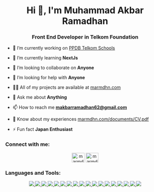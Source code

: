 <h1 align="center">Hi 👋, I'm Muhammad Akbar Ramadhan</h1>
<h3 align="center">Front End Developer in Telkom Foundation</h3>

- 🔭 I’m currently working on [PPDB Telkom Schools](https://ppdb.telkomschools.sch.id/)

- 🌱 I’m currently learning **NextJs**

- 👯 I’m looking to collaborate on **Anyone**

- 🤝 I’m looking for help with **Anyone**

- 👨‍💻 All of my projects are available at [marmdhn.com](https://www.marmdhn.com/)

- 💬 Ask me about **Anything**

- 📫 How to reach me **makbarramadhan62@gmail.com**

- 📄 Know about my experiences [marmdhn.com/documents/CV.pdf](https://www.marmdhn.com/documents/CV.pdf)

- ⚡ Fun fact **Japan Enthusiast**

<h3 align="left">Connect with me:</h3>
<p align="center">
<a href="https://linkedin.com/in/marmdhn" target="blank"><img align="center" src="https://raw.githubusercontent.com/rahuldkjain/github-profile-readme-generator/master/src/images/icons/Social/linked-in-alt.svg" alt="marmdhn" height="30" width="40" /></a>
<a href="https://instagram.com/marmdhn_" target="blank"><img align="center" src="https://raw.githubusercontent.com/rahuldkjain/github-profile-readme-generator/master/src/images/icons/Social/instagram.svg" alt="marmdhn_" height="30" width="40" /></a>
</p>

<h3 align="left">Languages and Tools:</h3>
<p align="center">
  <a href="https://skillicons.dev">
    <img src="https://skillicons.dev/icons?i=webstorm" />
    <img src="https://skillicons.dev/icons?i=vscode" />
    <img src="https://skillicons.dev/icons?i=py" />
    <img src="https://skillicons.dev/icons?i=html" />
    <img src="https://skillicons.dev/icons?i=css" />
    <img src="https://skillicons.dev/icons?i=js" />
    <img src="https://skillicons.dev/icons?i=ts" />
    <img src="https://skillicons.dev/icons?i=react" />
    <img src="https://skillicons.dev/icons?i=vue" />
    <img src="https://skillicons.dev/icons?i=bootstrap" />
    <img src="https://skillicons.dev/icons?i=tailwind" />
    <img src="https://skillicons.dev/icons?i=next" />
    <img src="https://skillicons.dev/icons?i=nuxt" />
    <img src="https://skillicons.dev/icons?i=flutter" />
    <img src="https://skillicons.dev/icons?i=sass" />
    <img src="https://skillicons.dev/icons?i=git" />
    <img src="https://skillicons.dev/icons?i=github" />
    <img src="https://skillicons.dev/icons?i=gitlab" />
  </a>
</p>
